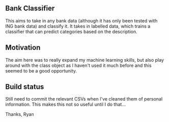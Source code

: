 ## Bank Classifier
This aims to take in any bank data (although it has only been tested with ING bank data) and classify it. It takes in labelled data, which trains a classifier that can predict categories based on the description.

## Motivation
The aim here was to really expand my machine learning skills, but also play around with the class object as I haven't used it much before and this seemed to be a good opportunity.

## Build status
Still need to commit the relevant CSVs when I've cleaned them of personal information. This makes this not so useful until I do that...

Thanks,
Ryan